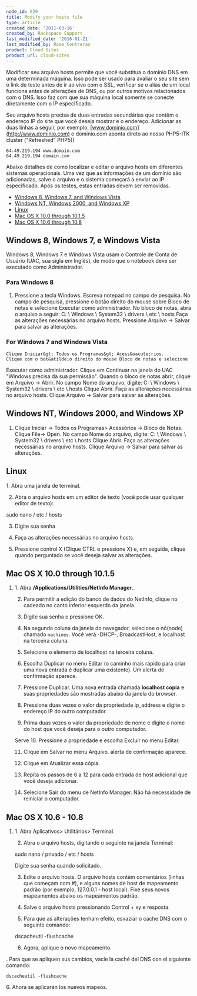 ```yaml
---
node_id: 629
title: Modify your hosts file
type: article
created_date: '2011-03-16'
created_by: Rackspace Support
last_modified_date: '2016-01-21'
last_modified_by: Rose Contreras
product: Cloud Sites
product_url: cloud-sites
---
```


Modificar seu arquivo hosts permite que voc&ecirc; substitua o dom&iacute;nio DNS em
uma determinada m&aacute;quina. Isso pode ser usado para avaliar o seu site sem
o link de teste antes de ir ao vivo com o SSL, verificar se o alias de
um local funciona antes de altera&ccedil;&otilde;es de DNS, ou por outros motivos
relacionados com o DNS. Isso faz com que sua m&aacute;quina local somente se
conecte diretamente com o IP especificado.

Seu arquivo hosts precisa de duas entradas secund&aacute;rias que cont&ecirc;m o
endere&ccedil;o IP do site que voc&ecirc; deseja mostrar e o endere&ccedil;o. Adicionar as
duas linhas a seguir, por exemplo,
[www.dominio.com](http://www.dominio.com) e dominio.com aponta direto ao
nosso PHP5-ITK cluster ("Refreshed" PHP5))

    64.49.219.194 www.domain.com
    64.49.219.194 domain.com

Abaixo detalhes de como localizar e editar o arquivo hosts em diferentes
sistemas operacionais. Uma vez que as informa&ccedil;&otilde;es de um dom&iacute;nio s&atilde;o
adicionadas, salve o arquivo e o sistema come&ccedil;ar&aacute; a enviar ao IP
especificado. Ap&oacute;s os testes, estas entradas devem ser removidas.

-   [Windows 8, Windows 7, and Windows Vista](#Windows_Vista)
-   [Windows NT, Windows 2000, and Windows XP](#Windows_NT2000XP)
-   [Linux](#Linux)
-   [Mac OS X 10.0 through 10.1.5](#Mac_OS_X_100_through_1015)
-   [Mac OS X 10.6 through 10.8](#macosx10.6)

Windows 8, Windows 7, e Windows Vista
-------------------------------------

Windows 8, Windows 7 e Windows Vista usam o Controle de Conta de Usu&aacute;rio
(UAC, sua sigla em Ingl&ecirc;s), de modo que o notebook deve ser executado
como Administrador.

### Para Windows 8

1.  Pressione a tecla Windows.
        Escreva notepad no campo de pesquisa.
        No campo de pesquisa, pressione o bot&atilde;o direito do mouse sobre
    Bloco de notas e selecione Executar como administrador.
        No bloco de notas, abra o arquivo a seguir:
        C: \\ Windows \\ System32 \\ drivers \\ etc \\ hosts
        Fa&ccedil;a as altera&ccedil;&otilde;es necess&aacute;rias no arquivo hosts.
        Pressione Arquivo -&gt; Salvar para salvar as altera&ccedil;&otilde;es.


### For Windows 7 and Windows Vista

    Clique Iniciar&gt; Todos os Programas&gt; Acess&oacute;rios.
    Clique com o bot&atilde;o direito do mouse Bloco de notas e selecione
Executar como administrador.
    Clique em Continuar na janela do UAC "Windows precisa da sua
permiss&atilde;o".
    Quando o bloco de notas abrir, clique em Arquivo -&gt; Abrir.
    No campo Nome do arquivo, digite:
    C: \\ Windows \\ System32 \\ drivers \\ etc \\ hosts
    Clique Abrir.
    Fa&ccedil;a as altera&ccedil;&otilde;es necess&aacute;rias no arquivo hosts.
    Clique Arquivo -&gt; Salvar para salvar as altera&ccedil;&otilde;es.

Windows NT, Windows 2000, and Windows XP
----------------------------------------

1.  Clique Iniciar -&gt; Todos os Programas&gt; Acess&oacute;rios -&gt; Bloco
    de Notas.
        Clique File-&gt; Open.
        No campo Nome do arquivo, digite:
        C: \\ Windows \\ System32 \\ drivers \\ etc \\ hosts
    Clique Abrir.
        Fa&ccedil;a as altera&ccedil;&otilde;es necess&aacute;rias  no arquivo hosts.
        Clique Arquivo -&gt; Salvar para salvar as altera&ccedil;&otilde;es.

Linux
-----

1\. Abra uma janela de terminal.

2. Abra o arquivo hosts em um editor de texto (voc&ecirc; pode usar qualquer
editor de texto):

sudo nano / etc / hosts

3. Digite sua senha

4. Fa&ccedil;a as altera&ccedil;&otilde;es necess&aacute;rias no arquivo hosts.

5. Pressione control X (Clique CTRL e pressione X) e, em seguida, clique
quando perguntado se voc&ecirc; deseja salvar as altera&ccedil;&otilde;es.


Mac OS X 10.0 through 10.1.5
----------------------------

1.  1\. Abra **/Applications/Utilities/NetInfo Manager**..

    2. Para permitir a edi&ccedil;&atilde;o do banco de dados do NetInfo, clique no
    cadeado no canto inferior esquerdo da janela.

    3. Digite sua senha e pressione OK.

    4. Na segunda coluna da janela do navegador, selecione o n&oacute;(node)
    chamado `machines`. Voc&ecirc; ver&aacute; -DHCP-, BroadcastHost, e localhost na
    terceira coluna.

    5. Selecione o elemento de localhost na terceira coluna.

    6. Escolha Duplicar no menu Editar (o caminho mais r&aacute;pido para criar uma
    nova entrada &eacute; duplicar uma existente). Um alerta de confirma&ccedil;&atilde;o
    aparece.

    7. Pressione Duplicar. Uma nova entrada chamada **localhost copia** e
    suas propriedades s&atilde;o mostradas abaixo da janela do browser.

    8. Pressione duas vezes o valor da propriedade ip\_address e digite o
    endere&ccedil;o IP do outro computador.

    9. Prima duas vezes o valor da propriedade de nome e digite o nome do
    host que voc&ecirc; deseja para o outro computador.

    Serve 10. Pressione a propriedade e escolha Excluir no menu Editar.

    11. Clique em Salvar no menu Arquivo. alerta de confirma&ccedil;&atilde;o aparece.

    12. Clique em Atualizar essa c&oacute;pia.

    13. Repita os passos de 6 a 12 para cada entrada de host adicional que
    voc&ecirc; deseja adicionar.

    14. Selecione Sair do menu de NetInfo Manager. N&atilde;o h&aacute; necessidade de
    reiniciar o computador.


Mac OS X 10.6 - 10.8
--------------------

1.  1\. Abra Aplicativos&gt; Utilit&aacute;rios&gt; Terminal.

    2. Abra o arquivo hosts, digitando o seguinte na janela Terminal:

    sudo nano / privado / etc / hosts

    Digite sua senha quando solicitado.

    3. Edite o arquivo hosts. O arquivo hosts cont&eacute;m coment&aacute;rios (linhas que
    come&ccedil;am com \#), e alguns nomes de host de mapeamento padr&atilde;o (por
    exemplo, 127.0.0.1 - host local). Fixe seus novos mapeamentos abaixo os
    mapeamentos padr&atilde;o.

    4. Salve o arquivo hosts pressionando Control + xy e resposta.

    5. Para que as altera&ccedil;&otilde;es tenham efeito, esvaziar o cache DNS com o
    seguinte comando:

    dscacheutil -flushcache

    6. Agora, aplique o novo mapeamento.



. Para que se apliquen sus cambios, vac&iacute;e la cach&eacute; del DNS con el
siguiente comando:

    dscacheutil -flushcache

6\. Ahora se aplicar&aacute;n los nuevos mapeos.

